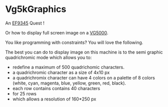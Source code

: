 # Vg5kGraphics
An [EF9345](https://en.wikipedia.org/wiki/Thomson_EF9345) Quest !

Or how to display full screen image on a [VG5000](https://en.wikipedia.org/wiki/Philips_VG5000).

You like programming with constraints? You will love the following. 

The best you can do to display image on this machine is to the semi graphic quadrichromic mode which allows you to:
- redefine a maximum of 500 quadrichomic characters.
- a quadrichromic character as a size of 4x10 px
- a quadrichromix character can have 4 colors on a palette of 8 colors (white, cyan, magenta, blue, yellow, green, red, black).
- each row contains contains 40 characters
- for 25 rows
- which allows a resolution of 160*250 px

